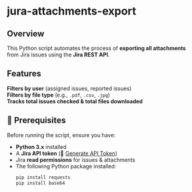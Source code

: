 # jura-attachments-export

## Overview
This Python script automates the process of **exporting all attachments** from Jira issues using the **Jira REST API**. 

## Features  
**Filters by user** (assigned issues, reported issues)  
**Filters by file type** (e.g., `.pdf`, `.csv`, `.jpg`)  
**Tracks total issues checked & total files downloaded**  


## 🔧 Prerequisites
Before running the script, ensure you have:
- **Python 3.x** installed
- A **Jira API token** (🔗 [Generate API Token](https://id.atlassian.com/manage-profile/security/api-tokens))
- Jira **read permissions** for issues & attachments
- The following Python package installed:
  ```sh
  pip install requests
  pip install base64
